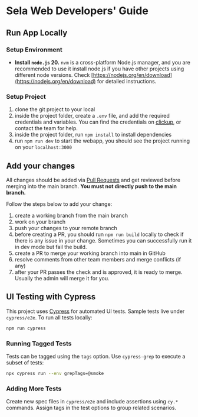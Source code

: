 # Sela Web Developers' Guide

## Run App Locally 

### Setup Environment
- **Install `node.js` 20.** `nvm` is a cross-platform Node.js manager, and you are recommended to use it install node.js if you have other projects using different node versions. Check [https://nodejs.org/en/download](https://nodejs.org/en/download) for detailed instructions.

### Setup Project
1. clone the git project to your local
2. inside the project folder, create a `.env` file, and add the required credentials and variables. You can find the credentials on [clickup](https://app.clickup.com/), or contact the team for help.
3. inside the project folder, run `npm install` to install dependencies
4. run `npm run dev` to start the webapp, you should see the project running on your `localhost:3000`

## Add your changes

All changes should be added via [Pull Requests](https://github.com/teamsela/sela-webapp/pulls) and get reviewed before merging into the main branch. **You must not directly push to the main branch.**

Follow the steps below to add your change:
1. create a working branch from the main branch
2. work on your branch
3. push your changes to your remote branch
4. before creating a PR, you should run `npm run build` locally to check if there is any issue in your change. Sometimes you can successfully run it in dev mode but fail the build.
5. create a PR to merge your working branch into main in GitHub
6. resolve comments from other team members and merge conflicts (if any)
7. after your PR passes the check and is approved, it is ready to merge. Usually the admin will merge it for you. 

## UI Testing with Cypress

This project uses [Cypress](https://www.cypress.io/) for automated UI tests. Sample tests live under `cypress/e2e`. To run all tests locally:

```bash
npm run cypress
```

### Running Tagged Tests

Tests can be tagged using the `tags` option. Use `cypress-grep` to execute a subset of tests:

```bash
npx cypress run --env grepTags=@smoke
```

### Adding More Tests

Create new spec files in `cypress/e2e` and include assertions using `cy.*` commands. Assign tags in the test options to group related scenarios.


